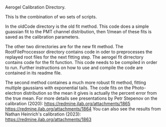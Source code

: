 Aerogel Calibration Directory.

This Is the combination of wo sets of scripts.

In the oldCode directory is the old fit method. 
This code does a simple guassian fit to the PMT channel distribution, 
then 1/mean of these fits is saved as the calibration parameters.

The other two dirrectories are for the new fit method. 
The RootFileProccessor directory contains code in oder to preprocesses the replayed root files for the next fitting step.
The aerogel fit dirrectory contains code for the fit function. This code needs to be compiled in order to run.
Further instructions on how to use and compile the code are contained in its readme file.

The second method containes a much more robust fit method, fitting multiple gaussians with exponential tails.
The code fits on the Photo-electron distribution so the mean it gives is actually the percent error from the true mean.
For more details see presentations by Petr Stepenov on the calibration (2020):
https://redmine.jlab.org/attachments/1865
https://redmine.jlab.org/attachments/1864
You can also see the results from Nathan Heinrich's calibration (2023):
https://redmine.jlab.org/attachments/1863
